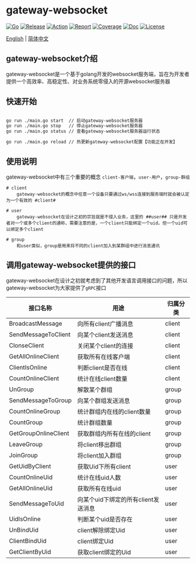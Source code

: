 
# gateway-websocket
[![Go](https://img.shields.io/badge/Go->=1.17-green)](https://go.dev)
[![Release](https://img.shields.io/github/v/release/jefferyjob/go-easy-utils.svg)](https://github.com/jefferyjob/go-easy-utils/releases)
[![Action](https://github.com/jefferyjob/go-easy-utils/workflows/Go/badge.svg?branch=main)](https://github.com/jefferyjob/go-easy-utils/actions)
[![Report](https://goreportcard.com/badge/github.com/jefferyjob/go-easy-utils)](https://goreportcard.com/report/github.com/jefferyjob/go-easy-utils)
[![Coverage](https://codecov.io/gh/jefferyjob/go-easy-utils/branch/main/graph/badge.svg)](https://codecov.io/gh/jefferyjob/go-easy-utils)
[![Doc](https://img.shields.io/badge/go.dev-reference-brightgreen?logo=go&logoColor=white&style=flat)](https://pkg.go.dev/github.com/jefferyjob/go-easy-utils/v2)
[![License](https://img.shields.io/github/license/jefferyjob/go-easy-utils)](https://github.com/jefferyjob/go-easy-utils/blob/main/LICENSE)

[English](README.md) | [简体中文](README.cn.md)

## gateway-websocket介绍
gateway-websocket是一个基于golang开发的websocket服务端，旨在为开发者提供一个高效率、高稳定性、对业务系统零侵入的开源websocket服务器

## 快速开始

```bash

go run ./main.go start  // 启动gateway-websocket服务器
go run ./main.go stop   // 停止gateway-websocket服务器
go run ./main.go status // 查看gateway-websocket服务器运行状态

go run ./main.go reload // 热更新gateway-websocket配置【功能正在开发】
```

## 使用说明

gateway-websocket中有三个重要的概念 `client-客户端`，`user-用户`，`group-群组`

    # client
        gateway-websocket的概念中任意一个设备只要通过ws/wss连接到服务端时就会被认定为一个有效的 #client#
    
    # user
        gateway-websocket在设计之初的宗旨就是不侵入业务，这里的 ##user## 只是开发者对一个或多个client的通称，需要注意的是，一个client只能绑定一个uid，但一个uid可以绑定多个client
    
    # group
        和user类似，group是用来将不同的client加入到某群组中进行消息通讯


## 调用gateway-websocket提供的接口

gateway-websocket在设计之初就考虑到了其他开发语言调用接口的问题，所以gateway-websocket为大家提供了`gRPC`接口

| 接口名称 | 用途                                                                         | 归属分类             |
|--------------| ----------------------------------------------------------------------------------------- |----------------------|
| BroadcastMessage      | 向所有client广播消息                                           | client    |
| SendMessageToClient     | 向某个client发送消息                                                                  | client   |
| ClonseClient   | 关闭某个client的连接                                                             | client |
| GetAllOnlineClient    | 获取所有在线客户端                                                 | client  |
| ClientIsOnline    | 判断client是否在线                                                            | client  |
| CountOnlineClient      | 统计在线client数量                                                                 | client   |
| UnGroup     | 解散某个群组                                        | group   |
| SendMessageToGroup      | 向某个群组发送消息                                                                  | group    |
| CountOnlineGroup     | 统计群组内在线的client数量              | group   |
| CountGroup     | 统计群组数量                           | group   |
| GetGroupOnlineClient    | 获取群组内所有在线的client                     | group  |
| LeaveGroup      | 将client移出群组                                                              | group   |
| JoinGroup    | 将client加入群组 | group  |
| GetUidByClient    | 获取Uid下所有client | user  |
| CountOnlineUid    | 统计在线uid人数 | user  |
| GetAllOnlineUid    | 获取所有在线uid | user  |
| SendMessageToUid    | 向某个uid下绑定的所有client发送消息 | user  |
| UidIsOnline    | 判断某个uid是否存在 | user  |
| UnBindUid    | client解除绑定Uid | user  |
| ClientBindUid    | client绑定Uid | user  |
| GetClientByUid    | 获取client绑定的Uid | user  |
